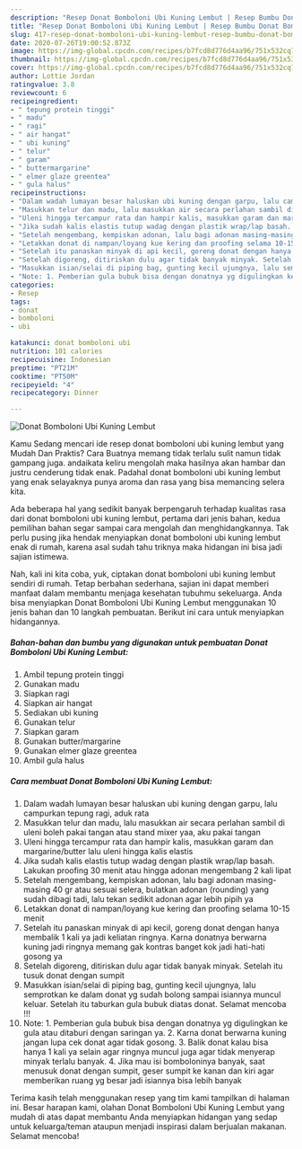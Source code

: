 ```yaml
---
description: "Resep Donat Bomboloni Ubi Kuning Lembut | Resep Bumbu Donat Bomboloni Ubi Kuning Lembut Yang Sempurna"
title: "Resep Donat Bomboloni Ubi Kuning Lembut | Resep Bumbu Donat Bomboloni Ubi Kuning Lembut Yang Sempurna"
slug: 417-resep-donat-bomboloni-ubi-kuning-lembut-resep-bumbu-donat-bomboloni-ubi-kuning-lembut-yang-sempurna
date: 2020-07-26T19:00:52.873Z
image: https://img-global.cpcdn.com/recipes/b7fcd8d776d4aa96/751x532cq70/donat-bomboloni-ubi-kuning-lembut-foto-resep-utama.jpg
thumbnail: https://img-global.cpcdn.com/recipes/b7fcd8d776d4aa96/751x532cq70/donat-bomboloni-ubi-kuning-lembut-foto-resep-utama.jpg
cover: https://img-global.cpcdn.com/recipes/b7fcd8d776d4aa96/751x532cq70/donat-bomboloni-ubi-kuning-lembut-foto-resep-utama.jpg
author: Lottie Jordan
ratingvalue: 3.8
reviewcount: 6
recipeingredient:
- " tepung protein tinggi"
- " madu"
- " ragi"
- " air hangat"
- " ubi kuning"
- " telur"
- " garam"
- " buttermargarine"
- " elmer glaze greentea"
- " gula halus"
recipeinstructions:
- "Dalam wadah lumayan besar haluskan ubi kuning dengan garpu, lalu campurkan tepung ragi, aduk rata"
- "Masukkan telur dan madu, lalu masukkan air secara perlahan sambil di uleni boleh pakai tangan atau stand mixer yaa, aku pakai tangan"
- "Uleni hingga tercampur rata dan hampir kalis, masukkan garam dan margarine/butter lalu uleni hingga kalis elastis"
- "Jika sudah kalis elastis tutup wadag dengan plastik wrap/lap basah. Lakukan proofing 30 menit atau hingga adonan mengembang 2 kali lipat"
- "Setelah mengembang, kempiskan adonan, lalu bagi adonan masing-masing 40 gr atau sesuai selera, bulatkan adonan (rounding) yang sudah dibagi tadi, lalu tekan sedikit adonan agar lebih pipih ya"
- "Letakkan donat di nampan/loyang kue kering dan proofing selama 10-15 menit"
- "Setelah itu panaskan minyak di api kecil, goreng donat dengan hanya membalik 1 kali ya jadi keliatan ringnya. Karna donatnya berwarna kuning jadi ringnya memang gak kontras banget kok jadi hati-hati gosong ya"
- "Setelah digoreng, ditiriskan dulu agar tidak banyak minyak. Setelah itu tusuk donat dengan sumpit"
- "Masukkan isian/selai di piping bag, gunting kecil ujungnya, lalu semprotkan ke dalam donat yg sudah bolong sampai isiannya muncul keluar. Setelah itu taburkan gula bubuk diatas donat. Selamat mencoba !!!"
- "Note: 1. Pemberian gula bubuk bisa dengan donatnya yg digulingkan ke gula atau ditaburi dengan saringan ya. 2. Karna donat berwarna kuning jangan lupa cek donat agar tidak gosong. 3. Balik donat kalau bisa hanya 1 kali ya selain agar ringnya muncul juga agar tidak menyerap minyak terlalu banyak. 4. Jika mau isi bomboloninya banyak, saat menusuk donat dengan sumpit, geser sumpit ke kanan dan kiri agar memberikan ruang yg besar jadi isiannya bisa lebih banyak"
categories:
- Resep
tags:
- donat
- bomboloni
- ubi

katakunci: donat bomboloni ubi 
nutrition: 101 calories
recipecuisine: Indonesian
preptime: "PT21M"
cooktime: "PT50M"
recipeyield: "4"
recipecategory: Dinner

---
```



![Donat Bomboloni Ubi Kuning Lembut](https://img-global.cpcdn.com/recipes/b7fcd8d776d4aa96/751x532cq70/donat-bomboloni-ubi-kuning-lembut-foto-resep-utama.jpg)

Kamu Sedang mencari ide resep donat bomboloni ubi kuning lembut yang Mudah Dan Praktis? Cara Buatnya memang tidak terlalu sulit namun tidak gampang juga. andaikata keliru mengolah maka hasilnya akan hambar dan justru cenderung tidak enak. Padahal donat bomboloni ubi kuning lembut yang enak selayaknya punya aroma dan rasa yang bisa memancing selera kita.



Ada beberapa hal yang sedikit banyak berpengaruh terhadap kualitas rasa dari donat bomboloni ubi kuning lembut, pertama dari jenis bahan, kedua pemilihan bahan segar sampai cara mengolah dan menghidangkannya. Tak perlu pusing jika hendak menyiapkan donat bomboloni ubi kuning lembut enak di rumah, karena asal sudah tahu triknya maka hidangan ini bisa jadi sajian istimewa.


Nah, kali ini kita coba, yuk, ciptakan donat bomboloni ubi kuning lembut sendiri di rumah. Tetap berbahan sederhana, sajian ini dapat memberi manfaat dalam membantu menjaga kesehatan tubuhmu sekeluarga. Anda bisa menyiapkan Donat Bomboloni Ubi Kuning Lembut menggunakan 10 jenis bahan dan 10 langkah pembuatan. Berikut ini cara untuk menyiapkan hidangannya.

<!--inarticleads1-->

##### Bahan-bahan dan bumbu yang digunakan untuk pembuatan Donat Bomboloni Ubi Kuning Lembut:

1. Ambil  tepung protein tinggi
1. Gunakan  madu
1. Siapkan  ragi
1. Siapkan  air hangat
1. Sediakan  ubi kuning
1. Gunakan  telur
1. Siapkan  garam
1. Gunakan  butter/margarine
1. Gunakan  elmer glaze greentea
1. Ambil  gula halus




<!--inarticleads2-->

##### Cara membuat Donat Bomboloni Ubi Kuning Lembut:

1. Dalam wadah lumayan besar haluskan ubi kuning dengan garpu, lalu campurkan tepung ragi, aduk rata
1. Masukkan telur dan madu, lalu masukkan air secara perlahan sambil di uleni boleh pakai tangan atau stand mixer yaa, aku pakai tangan
1. Uleni hingga tercampur rata dan hampir kalis, masukkan garam dan margarine/butter lalu uleni hingga kalis elastis
1. Jika sudah kalis elastis tutup wadag dengan plastik wrap/lap basah. Lakukan proofing 30 menit atau hingga adonan mengembang 2 kali lipat
1. Setelah mengembang, kempiskan adonan, lalu bagi adonan masing-masing 40 gr atau sesuai selera, bulatkan adonan (rounding) yang sudah dibagi tadi, lalu tekan sedikit adonan agar lebih pipih ya
1. Letakkan donat di nampan/loyang kue kering dan proofing selama 10-15 menit
1. Setelah itu panaskan minyak di api kecil, goreng donat dengan hanya membalik 1 kali ya jadi keliatan ringnya. Karna donatnya berwarna kuning jadi ringnya memang gak kontras banget kok jadi hati-hati gosong ya
1. Setelah digoreng, ditiriskan dulu agar tidak banyak minyak. Setelah itu tusuk donat dengan sumpit
1. Masukkan isian/selai di piping bag, gunting kecil ujungnya, lalu semprotkan ke dalam donat yg sudah bolong sampai isiannya muncul keluar. Setelah itu taburkan gula bubuk diatas donat. Selamat mencoba !!!
1. Note: 1. Pemberian gula bubuk bisa dengan donatnya yg digulingkan ke gula atau ditaburi dengan saringan ya. 2. Karna donat berwarna kuning jangan lupa cek donat agar tidak gosong. 3. Balik donat kalau bisa hanya 1 kali ya selain agar ringnya muncul juga agar tidak menyerap minyak terlalu banyak. 4. Jika mau isi bomboloninya banyak, saat menusuk donat dengan sumpit, geser sumpit ke kanan dan kiri agar memberikan ruang yg besar jadi isiannya bisa lebih banyak




Terima kasih telah menggunakan resep yang tim kami tampilkan di halaman ini. Besar harapan kami, olahan Donat Bomboloni Ubi Kuning Lembut yang mudah di atas dapat membantu Anda menyiapkan hidangan yang sedap untuk keluarga/teman ataupun menjadi inspirasi dalam berjualan makanan. Selamat mencoba!
